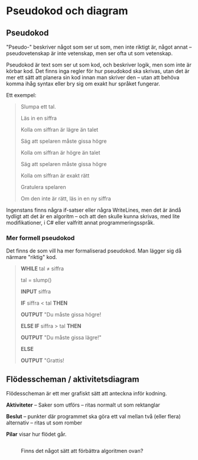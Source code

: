 # Pseudokod och diagram

## Pseudokod

"Pseudo-" beskriver något som ser ut som, men inte riktigt är, något annat – pseudovetenskap är inte vetenskap, men ser ofta ut som vetenskap.

Pseudokod är text som ser ut som kod, och beskriver logik, men som inte är körbar kod. Det finns inga regler för hur pseudokod ska skrivas, utan det är mer ett sätt att planera sin kod innan man skriver den – utan att behöva komma ihåg syntax eller bry sig om exakt hur språket fungerar.

Ett exempel:

> Slumpa ett tal.
>
> Läs in en siffra
>
> Kolla om siffran är lägre än talet
>
> &#x20;   Säg att spelaren måste gissa högre
>
> Kolla om siffran är högre än talet
>
> &#x20;   Säg att spelaren måste gissa högre
>
> Kolla om siffran är exakt rätt
>
> &#x20;   Gratulera spelaren
>
> Om den inte är rätt, läs in en ny siffra

Ingenstans finns några if-satser eller några WriteLines, men det är ändå tydligt att det är en algoritm – och att den skulle kunna skrivas, med lite modifikationer, i C# eller valfritt annat programmeringsspråk.

### Mer formell pseudokod

Det finns de som vill ha mer formaliserad pseudokod. Man lägger sig då närmare "riktig" kod.

> **WHILE** tal ≠ siffra
>
> &#x20;   tal = slump()
>
> &#x20;   **INPUT** siffra
>
> &#x20;   **IF** siffra < tal **THEN**
>
> &#x20;       **OUTPUT** "Du måste gissa högre!
>
> &#x20;   **ELSE IF** siffra > tal **THEN**
>
> &#x20;       **OUTPUT** "Du måste gissa lägre!"
>
> &#x20;   **ELSE**
>
> &#x20;       **OUTPUT** "Grattis!

## Flödesscheman / aktivitetsdiagram

Flödesscheman är ett mer grafiskt sätt att anteckna inför kodning.&#x20;

**Aktiviteter** – Saker som utförs – ritas normalt ut som rektanglar

**Beslut** – punkter där programmet ska göra ett val mellan två (eller flera) alternativ – ritas ut som romber

**Pilar** visar hur flödet går.

<figure><img src="../images/Flödesschema exempel.drawio (1).png" alt=""><figcaption><p>Finns det något sätt att förbättra algoritmen ovan?</p></figcaption></figure>

